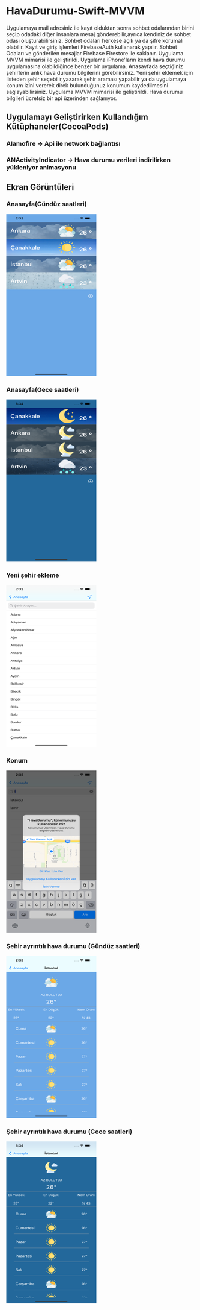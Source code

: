 # HavaDurumu-Swift-MVVM
Uygulamaya mail adresiniz ile kayıt olduktan sonra sohbet odalarından birini seçip odadaki diğer insanlara mesaj gönderebilir,ayrıca kendiniz de sohbet odası oluşturabilirsiniz.
Sohbet odaları herkese açık ya da şifre korumalı olabilir. Kayıt ve giriş işlemleri FirebaseAuth kullanarak yapılır. Sohbet Odaları ve gönderilen mesajlar Firebase Firestore ile saklanır. 
Uygulama MVVM mimarisi ile geliştirildi.
Uygulama iPhone'ların kendi hava durumu uygulamasına olabildiğince benzer bir uygulama. Anasayfada seçtiğiniz şehirlerin anlık hava durumu bilgilerini görebilirsiniz.
Yeni şehir eklemek için listeden şehir seçebilir,yazarak şehir araması yapabilir ya da uygulamaya konum izini vererek direk bulunduğunuz konumun kaydedilmesini sağlayabilirsiniz.
Uygulama MVVM mimarisi ile geliştirildi. Hava durumu bilgileri ücretsiz bir api üzerinden sağlanıyor.

## Uygulamayı Geliştirirken Kullandığım Kütüphaneler(CocoaPods)
### Alamofire -> Api ile network bağlantısı
### ANActivityIndicator -> Hava durumu verileri indirilirken yükleniyor animasyonu

## Ekran Görüntüleri

### Anasayfa(Gündüz saatleri) 
![Anasayfa gündüz](https://raw.githubusercontent.com/caner07/HavaDurumu-Swift-MVVM/main/HavaDurumu/Screenshots/Simulator_Screen_Shot_-_iPhone_12_Pro_Max_-_2021-08-20_at_14.32.28_240x430.png) 

### Anasayfa(Gece saatleri)  
![Anasayfa gece](https://raw.githubusercontent.com/caner07/HavaDurumu-Swift-MVVM/main/HavaDurumu/Screenshots/Simulator_Screen_Shot_-_iPhone_12_Pro_Max_-_2021-08-20_at_20.34.16_240x430.png) 

### Yeni şehir ekleme
![Şehir ekleme](https://raw.githubusercontent.com/caner07/HavaDurumu-Swift-MVVM/main/HavaDurumu/Screenshots/Simulator_Screen_Shot_-_iPhone_12_Pro_Max_-_2021-08-20_at_14.32.36_240x430.png) 

### Konum
![Konum](https://raw.githubusercontent.com/caner07/HavaDurumu-Swift-MVVM/main/HavaDurumu/Screenshots/Simulator_Screen_Shot_-_iPhone_12_Pro_Max_-_2021-08-20_at_14.32.58_240x430.png) 

### Şehir ayrıntılı hava durumu (Gündüz saatleri)
![Şehir ayrıntılı hava durumu (Gündüz saatleri)](https://raw.githubusercontent.com/caner07/HavaDurumu-Swift-MVVM/main/HavaDurumu/Screenshots/Simulator_Screen_Shot_-_iPhone_12_Pro_Max_-_2021-08-20_at_14.33.18_240x430.png) 

### Şehir ayrıntılı hava durumu (Gece saatleri) 
![Şehir ayrıntılı hava durumu (Gece saatleri)](https://raw.githubusercontent.com/caner07/HavaDurumu-Swift-MVVM/main/HavaDurumu/Screenshots/Simulator_Screen_Shot_-_iPhone_12_Pro_Max_-_2021-08-20_at_20.34.25_240x430.png)  
